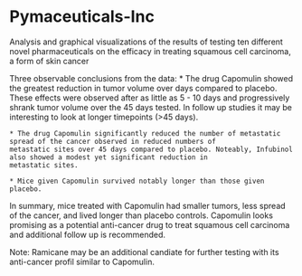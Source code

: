 # Pymaceuticals-Inc
Analysis and graphical visualizations of the results of testing ten different novel pharmaceuticals on the efficacy in treating squamous cell carcinoma, a form of skin cancer

  Three observable conclusions from the data:
    * The drug Capomulin showed the greatest reduction in tumor volume over days compared to placebo. These effects were observed               after as little as 5 - 10 days and progressively shrank tumor volume over the 45 days tested. In follow up studies it may                 be interesting to look at longer timepoints (>45 days). 
    
    * The drug Capomulin significantly reduced the number of metastatic spread of the cancer observed in reduced numbers of                     metastatic sites over 45 days compared to placebo. Noteably, Infubinol also showed a modest yet significant reduction in                   metastatic sites.
    
    * Mice given Capomulin survived notably longer than those given placebo.
    
  In summary, mice treated with Capomulin had smaller tumors, less spread of the cancer, and lived longer than placebo controls.             Capomulin looks promising as a potential anti-cancer drug to treat squamous cell carcinoma and additional follow up is                     recommended. 
   
  Note: Ramicane may be an additional candiate for further testing with its anti-cancer profil similar to Capomulin. 
